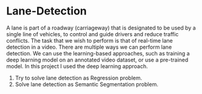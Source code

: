 # Lane-Detection
<p>A lane is part of a roadway (carriageway) that is designated to be used by a single line of vehicles, to control and guide drivers and reduce traffic conflicts.
The task that we wish to perform is that of real-time lane detection in a video. There are multiple ways we can perform lane detection. We can use the learning-based approaches, such as training a deep learning model on an annotated video dataset, or use a pre-trained model. In this project I used the deep learning approach. </p>
<ol>
  <li> Try to solve lane detection as Regression problem.</li>
  <li> Solve lane detection as Semantic Segmentation problem. </li>
</ol>

